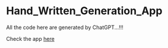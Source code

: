 # Hand_Written_Generation_App

All the code here are generated by ChatGPT...!!!

Check the app [here](https://handwrittengenerationapp-7tadpbi4tbqrpcyxgrfp3n.streamlit.app/)
